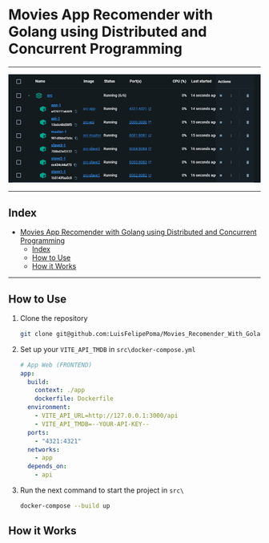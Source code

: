 # Movies App Recomender with Golang using Distributed and Concurrent Programming

---

<img src="./assets/main.png"/>

---

## Index

- [Movies App Recomender with Golang using Distributed and Concurrent Programming](#movies-app-recomender-with-golang-using-distributed-and-concurrent-programming)
	- [Index](#index)
	- [How to Use](#how-to-use)
	- [How it Works](#how-it-works)

---

<!-- How to use -->

## How to Use

1. Clone the repository

   ```bash
   git clone git@github.com:LuisFelipePoma/Movies_Recomender_With_Golang.git
   ```

2. Set up your `VITE_API_TMDB` in `src\docker-compose.yml`

   ```yml
   # App Web (FRONTEND)
   app:
     build:
       context: ./app
       dockerfile: Dockerfile
     environment:
       - VITE_API_URL=http://127.0.0.1:3000/api
       - VITE_API_TMDB=--YOUR-API-KEY--
     ports:
       - "4321:4321"
     networks:
       - app
     depends_on:
       - api
   ```

3. Run the next command to start the project in `src\`

   ```bash
   docker-compose --build up
   ```

## How it Works


